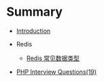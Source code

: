 # Summary

* [Introduction](README.md)

* Redis
  * [Redis 常见数据类型](redis/REDIS-DATA-TYPES.md)

* [PHP Interview Questions(19)](2020-03-10/README.md)
